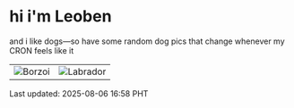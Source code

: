 # hi i'm Leoben

and i like dogs—so have some random dog pics that change whenever my CRON feels like it

|  |  |
|--------|----------|
| ![Borzoi](https://random-dog-vercel.vercel.app/api/random-borzoi?v=1754470683) | ![Labrador](https://random-dog-vercel.vercel.app/api/random-labrador?v=1754470683) |

Last updated: 2025-08-06 16:58 PHT
